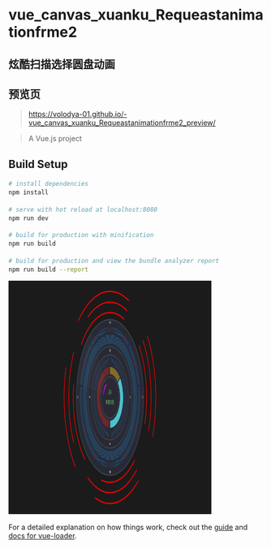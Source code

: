 # vue_canvas_xuanku_Requeastanimationfrme2
## 炫酷扫描选择圆盘动画

## 预览页
> https://volodya-01.github.io/-vue_canvas_xuanku_Requeastanimationfrme2_preview/


> A Vue.js project

## Build Setup

``` bash
# install dependencies
npm install

# serve with hot reload at localhost:8080
npm run dev

# build for production with minification
npm run build

# build for production and view the bundle analyzer report
npm run build --report
```


<img src="./githubimg/canvas.png" width="400px" height="460px" alt="whalereport">

For a detailed explanation on how things work, check out the [guide](http://vuejs-templates.github.io/webpack/) and [docs for vue-loader](http://vuejs.github.io/vue-loader).
